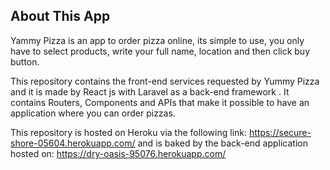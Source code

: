 ## About This App

Yammy Pizza is an app to order pizza online, its simple to use, you only have to 
select products, write your full name, location and then click buy button.


This repository contains the front-end services requested by Yummy Pizza and it is made by React js
with Laravel as a back-end framework .
It contains Routers, Components and APIs that make it possible to have 
an application where you can order pizzas.

This repository is hosted on Heroku via the following link: https://secure-shore-05604.herokuapp.com/
and is baked by the back-end application hosted on: https://dry-oasis-95076.herokuapp.com/
